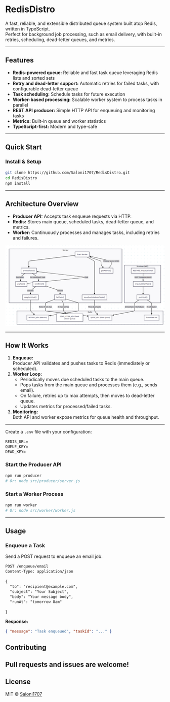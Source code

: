 # RedisDistro

A fast, reliable, and extensible distributed queue system built atop Redis, written in TypeScript.  
Perfect for background job processing, such as email delivery, with built-in retries, scheduling, dead-letter queues, and metrics.

---

## Features

- **Redis-powered queue:** Reliable and fast task queue leveraging Redis lists and sorted sets
- **Retry and dead-letter support:** Automatic retries for failed tasks, with configurable dead-letter queue
- **Task scheduling:** Schedule tasks for future execution
- **Worker-based processing:** Scalable worker system to process tasks in parallel
- **REST API producer:** Simple HTTP API for enqueuing and monitoring tasks
- **Metrics:** Built-in queue and worker statistics
- **TypeScript-first:** Modern and type-safe

---
## Quick Start

### Install & Setup

```bash
git clone https://github.com/Saloni1707/RedisDistro.git
cd RedisDistro
npm install
```
---

## Architecture Overview

- **Producer API:** Accepts task enqueue requests via HTTP.
- **Redis:** Stores main queue, scheduled tasks, dead-letter queue, and metrics.
- **Worker:** Continuously processes and manages tasks, including retries and failures.

![Workflow Diagram](assets/archi.png)

---

## How It Works

1. **Enqueue:**  
   Producer API validates and pushes tasks to Redis (immediately or scheduled).
2. **Worker Loop:**  
   - Periodically moves due scheduled tasks to the main queue.
   - Pops tasks from the main queue and processes them (e.g., sends email).
   - On failure, retries up to max attempts, then moves to dead-letter queue.
   - Updates metrics for processed/failed tasks.
3. **Monitoring:**  
   Both API and worker expose metrics for queue health and throughput.

---

Create a `.env` file with your configuration:

```env
REDIS_URL=
QUEUE_KEY=
DEAD_KEY=
```

### Start the Producer API

```bash
npm run producer
# Or: node src/producer/server.js
```

### Start a Worker Process

```bash
npm run worker
# Or: node src/worker/worker.js
```

---

## Usage

### Enqueue a Task

Send a POST request to enqueue an email job:

```http
POST /enqueue/email
Content-Type: application/json

{
  "to": "recipient@example.com",
  "subject": "Your Subject",
  "body": "Your message body",
  "runAt": "tomorrow 8am" 

}
```

**Response:**
```json
{ "message": "Task enqueued", "taskId": "..." }
```

## Contributing

Pull requests and issues are welcome!  
---

## License

MIT © [Saloni1707](https://github.com/Saloni1707)
